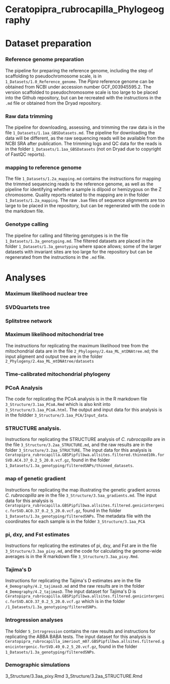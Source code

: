 # Ceratopipra_rubrocapilla_Phylogeography
 
# Dataset preparation
### Reference genome preparation
The pipeline for preparing the reference genome, including the step of scaffolding to pseudochromosome scale, is in `1_Datasets/1.0_Reference_genome`. The *Pipra* reference genome can be obtained from NCBI under accession number GCF_003945595.2. The version scaffolded to pseudochromosome scale is too large to be placed into the Github repository, but can be recreated with the instructions in the `.md` file or obtained from the Dryad repository.

### Raw data trimming
The pipeline for downloading, assessing, and trimming the raw data is in the file `1_Datasets/1.1aa_GBSDatasets.md`. The pipeline for downloading the data will be different, as the raw sequencing reads will be available from the NCBI SRA after publication. The trimming logs and QC data for the reads is in the folder `1_Datasets/1.1aa_GBSDatasets` (not on Dryad due to copyright of FastQC reports).

### mapping to reference genome
The file `1_Datasets/1.2a_mapping.md` contains the instructions for mapping the trimmed sequencing reads to the reference genome, as well as the pipeline for identifying whether a sample is dilpoid or hemizygous on the Z chromosome. Quality reports related to the mapping are in the folder `1_Datasets/1.2a_mapping`. The raw `.bam` files of sequence alignments are too large to be placed in the repository, but can be regenerated with the code in the markdown file.  

### Genotype calling  
The pipeline for calling and filtering genotypes is in the file `1_Datasets/1.3a_genotyping.md`. The filtered datasets are placed in the folder `1_Datasets/1.3a_genotyping` where space allows; some of the larger datasets with invariant sites are too large for the repository but can be regenerated from the instructions in the `.md` file.    

# Analyses

### Maximum likelihood nuclear tree

### SVDQuartets tree

### Splitstree network

### Maximum likelihood mitochondrial tree
The instructions for replicating the maximum likelihood tree from the mitochondrial data are in the file `2_Phylogeny/2.4aa_ML_mtDNAtree.md`; the input aligment and output tree are in the folder `2_Phylogeny/2.4aa_ML_mtDNAtree/datasets`

### Time-calibrated mitochondrial phylogeny

### PCoA Analysis
The code for replicating the PCoA analysis is in the R markdown file `3_Structure/3.1aa_PCoA.Rmd` which is also knit into `3_Structure/3.1aa_PCoA.html`. The output and input data for this analysis is in the foldder `3_Structure/3.1aa_PCA/Input_data`.

### STRUCTURE analysis.
Instructions for replicating the STRUCTURE analysis of *C. rubrocapilla* are in the file `3_Structure/3.2aa_STRUCTURE.md`, and the raw results are in the folder `3_Structure/3.2aa_STRUCTURE`. The input data for this analysis is `Ceratopipra_rubrocapilla.GBSPipfilbwa.allsites.filtered.thinned10k.forSVD.AC4.37_0.2_5_20.0.vcf.gz`, found in the folder `1_Datasets/1.3a_genotyping/filteredSNPs/thinned_datasets`.  

### map of genetic gradient  
Instructions for replicating the map illustrating the genetic gradient across *C. rubrocapilla* are in the file `3_Structure/3.5aa_gradients.md`. The input data for this analysis is `Ceratopipra_rubrocapilla.GBSPipfilbwa.allsites.filtered.genicintergenic.forSVD.AC0.37_0.2_5_20.0.vcf.gz`, found in the folder `1_Datasets/1.3a_genotyping/filteredSNPs`. The metadata file with the coordinates for each sample is in the folder `3_Structure/3.1aa_PCA`   

### pi, dxy, and Fst estimates
Instructions for replicating the estimates of pi, dxy, and Fst are in the file `3_Structure/3.3aa_pixy.md`, and the code for calculating the genome-wide averages is in the R markdown file `3_Structure/3.3aa_pixy.Rmd`.  

### Tajima's D
Instructions for replicating the Tajima's D estimates are in the file `4_Demography/4.2_tajimasD.md` and the raw results are in the folder `4_Demography/4.2_tajimasD`.  The input dataset for Tajima's D is `Ceratopipra_rubrocapilla.GBSPipfilbwa.allsites.filtered.genicintergenic.forSVD.AC0.37_0.2_5_20.0.vcf.gz` which is in the folder `/1_Datasets/1.3a_genotyping/filteredSNPs`.  

### Introgression analyses
The folder `5_Introgression` contains the raw results and instructions for replicating the ABBA BABA tests. The input dataset for this analysis is `Ceratopipra_rubrocapilla_imeriout_m07.GBSPipfilbwa.allsites.filtered.genicintergenic.forSVD.49_0.2_5_20.vcf.gz`, found in the folder `1_Datasets/1.3a_genotyping/filteredSNPs`.  

### Demographic simulations

3_Structure/3.3aa_pixy.Rmd
3_Structure/3.2aa_STRUCTURE.Rmd